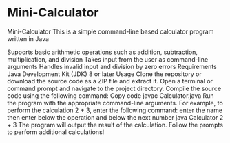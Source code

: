 # Mini-Calculator
Mini-Calculator
This is a simple command-line based calculator program written in Java

Supports basic arithmetic operations such as addition, subtraction, multiplication, and division
Takes input from the user as command-line arguments
Handles invalid input and division by zero errors
Requirements
Java Development Kit (JDK) 8 or later
Usage
Clone the repository or download the source code as a ZIP file and extract it.
Open a terminal or command prompt and navigate to the project directory.
Compile the source code using the following command:
Copy code
javac Calculator.java
Run the program with the appropriate command-line arguments. For example, to perform the calculation 2 + 3, enter the following command:
enter the name then enter below the operation and below the next number
java Calculator 
2
+ 
3
The program will output the result of the calculation.
Follow the prompts to perform additional calculations!
